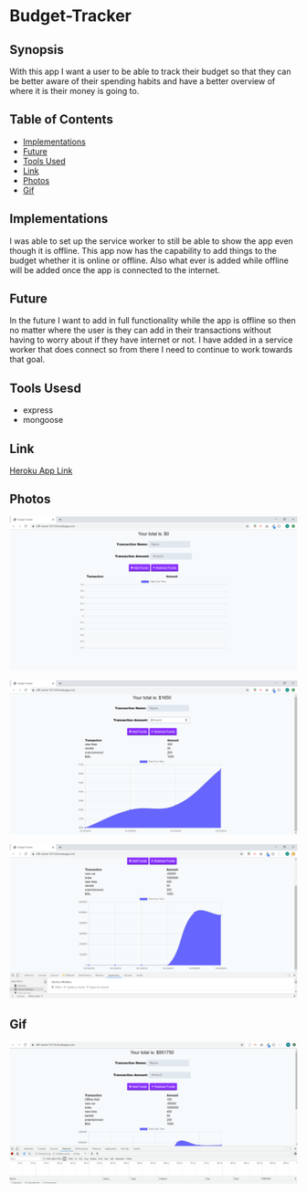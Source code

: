 # Budget-Tracker

## Synopsis

With this app I want a user to be able to track their budget so that they can be better aware of their spending habits and have a better overview of where it is their money is going to.

## Table of Contents

- [Implementations](#Implementations)
- [Future](#Future)
- [Tools Used](#Tools-Used)
- [Link](#Link)
- [Photos](#Photos)
- [Gif](#Gif)

## Implementations

I was able to set up the service worker to still be able to show the app even though it is offline. This app now has the capability to add things to the budget whether it is online or offline. Also what ever is added while offline will be added once the app is connected to the internet.

## Future

In the future I want to add in full functionality while the app is offline so then no matter where the user is they can add in their transactions without having to worry about if they have internet or not. I have added in a service worker that does connect so from there I need to continue to work towards that goal.

## Tools Usesd

- express
- mongoose

## Link

[Heroku App Link](https://still-ravine-53114.herokuapp.com/)

## Photos

![Homepage](/public/images/empty.png)

![Chart](/public/images/chart.png)

![Offline](/public/images/offline.png)

## Gif

![Offline Add](/public/images/offlineAdd.gif)

